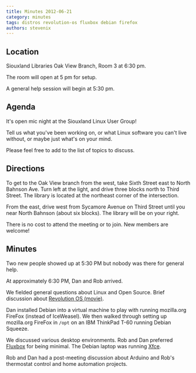 ```yaml
---
title: Minutes 2012-06-21
category: minutes
tags: distros revolution-os fluxbox debian firefox
authors: stevenix
---
```


## Location

Siouxland Libraries Oak View Branch, Room 3 at 6:30 pm.

The room will open at 5 pm for setup.

A general help session will begin at 5:30 pm.

## Agenda

It's open mic night at the Siouxland Linux User Group!

Tell us what you've been working on, or what Linux software you can't
live without, or maybe just what's on your mind.

Please feel free to add to the list of topics to discuss.

## Directions

To get to the Oak View branch from the west, take Sixth Street east to
North Bahnson Ave. Turn left at the light, and drive three blocks north
to Third Street. The library is located at the northeast corner of the
intersection.

From the east, drive west from Sycamore Avenue on Third Street until you
near North Bahnson (about six blocks). The library will be on your
right.

There is no cost to attend the meeting or to join. New members are
welcome!

## Minutes

Two new people showed up at 5:30 PM but nobody was there for general
help.

At approximately 6:30 PM, Dan and Rob arrived.

We fielded general questions about Linux and Open Source. Brief
discussion about [Revolution OS
(movie)](http://www.imdb.com/title/tt0308808/).

Dan installed Debian into a virtual machine to play with running
mozilla.org FireFox (instead of IceWeasel). We then walked through
setting up mozilla.org FireFox in `/opt` on an IBM ThinkPad T-60 running
Debian Squeeze.

We discussed various desktop environments. Rob and Dan preferred
[Fluxbox](http://fluxbox.org/) for being minimal. The Debian laptop was
running [Xfce](http://www.xfce.org/).

Rob and Dan had a post-meeting discussion about Arduino and Rob's
thermostat control and home automation projects.
